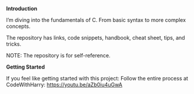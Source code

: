 **Introduction**

I’m diving into the fundamentals of C. From basic syntax to more complex concepts. 

The repository has links, code snippets, handbook, cheat sheet, tips, and tricks. 

NOTE: The repository is for self-reference.

**Getting Started**

If you feel like getting started with this project:
Follow the entire process at CodeWithHarry: https://youtu.be/aZb0iu4uGwA
